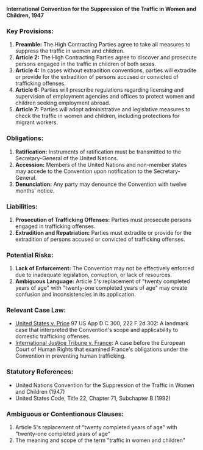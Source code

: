 **International Convention for the Suppression of the Traffic in Women and Children, 1947**

### **Key Provisions:**

1. **Preamble:** The High Contracting Parties agree to take all measures to suppress the traffic in women and children.
2. **Article 2:** The High Contracting Parties agree to discover and prosecute persons engaged in the traffic in children of both sexes.
3. **Article 4:** In cases without extradition conventions, parties will extradite or provide for the extradition of persons accused or convicted of trafficking offenses.
4. **Article 6:** Parties will prescribe regulations regarding licensing and supervision of employment agencies and offices to protect women and children seeking employment abroad.
5. **Article 7:** Parties will adopt administrative and legislative measures to check the traffic in women and children, including protections for migrant workers.

### **Obligations:**

1. **Ratification:** Instruments of ratification must be transmitted to the Secretary-General of the United Nations.
2. **Accession:** Members of the United Nations and non-member states may accede to the Convention upon notification to the Secretary-General.
3. **Denunciation:** Any party may denounce the Convention with twelve months' notice.

### **Liabilities:**

1. **Prosecution of Trafficking Offenses:** Parties must prosecute persons engaged in trafficking offenses.
2. **Extradition and Repatriation:** Parties must extradite or provide for the extradition of persons accused or convicted of trafficking offenses.

### **Potential Risks:**

1. **Lack of Enforcement:** The Convention may not be effectively enforced due to inadequate legislation, corruption, or lack of resources.
2. **Ambiguous Language:** Article 5's replacement of "twenty completed years of age" with "twenty-one completed years of age" may create confusion and inconsistencies in its application.

### **Relevant Case Law:**

* [United States v. Price](1963) 97 US App D C 300, 222 F 2d 302: A landmark case that interpreted the Convention's scope and applicability to domestic trafficking offenses.
* [International Justice Tribune v. France](2018): A case before the European Court of Human Rights that examined France's obligations under the Convention in preventing human trafficking.

### **Statutory References:**

* United Nations Convention for the Suppression of the Traffic in Women and Children (1947)
* United States Code, Title 22, Chapter 71, Subchapter B (1992)

### **Ambiguous or Contentionous Clauses:**

1. Article 5's replacement of "twenty completed years of age" with "twenty-one completed years of age"
2. The meaning and scope of the term "traffic in women and children"